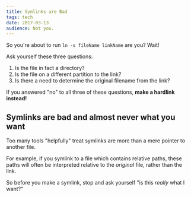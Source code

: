 ```yaml
---
title: Symlinks are Bad
tags: tech
date: 2017-03-13
audience: Not you.
---
```


So you're about to run `ln -s fileName linkName` are you? Wait!

Ask yourself these three questions:

1. Is the file in fact a directory?
2. Is the file on a different partition to the link?
3. Is there a need to determine the original filename from the link?

If you answered "no" to all three of these questions, **make a hardlink instead!**


Symlinks are bad and almost never what you want
-----------------------------------------------

Too many tools "helpfully" treat symlinks are more than a mere pointer to another file.

For example, if you symlink to a file which contains relative paths, these paths will often be
interpreted relative to the *original* file, rather than the link.

So before you make a symlink, stop and ask yourself "is this *really* what I want?"
